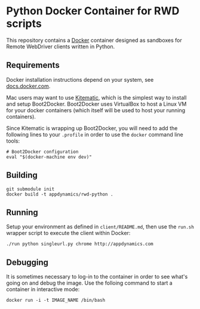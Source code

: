 # Python Docker Container for RWD scripts

This repository contains a [Docker](docker.com) container designed as sandboxes for Remote WebDriver
clients written in Python.

## Requirements
Docker installation instructions depend on your system, see [docs.docker.com](docs.docker.com).

Mac users may want to use [Kitematic](kitematic.com), which is the simplest way to install and setup Boot2Docker. 
Boot2Docker uses VirtualBox to host a Linux VM for your docker containers (which itself will be used to host your running containers).

Since Kitematic is wrapping up Boot2Docker, you will need to add the following lines to your ```.profile``` in order to use the ```docker``` command line tools:
```
# Boot2Docker configuration
eval "$(docker-machine env dev)"
```

## Building
```
git submodule init
docker build -t appdynamics/rwd-python .
```

## Running
Setup your environment as defined in ```client/README.md```, then use the
```run.sh``` wrapper script to execute the client within Docker:

```
./run python singleurl.py chrome http://appdynamics.com
```

## Debugging
It is sometimes necessary to log-in to the container in order to see what's
going on and debug the image. Use the folloing command to start a container in interactive mode:
```
docker run -i -t IMAGE_NAME /bin/bash
```
